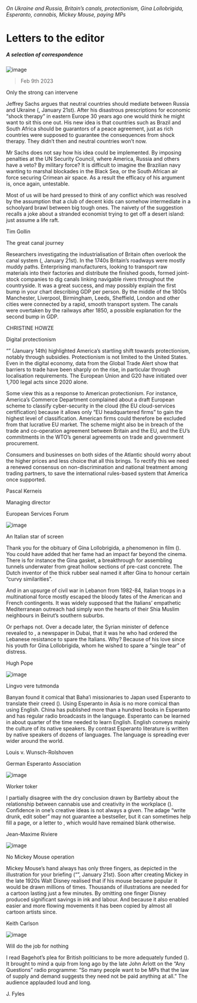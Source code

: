 ###### On Ukraine and Russia, Britain’s canals, protectionism, Gina Lollobrigida, Esperanto, cannabis, Mickey Mouse, paying MPs
# Letters to the editor 
##### A selection of correspondence 
![image](images/20221224_BID001.jpg) 
> Feb 9th 2023 

Only the strong can intervene
Jeffrey Sachs argues that neutral countries should mediate between Russia and Ukraine (, January 21st). After his disastrous prescriptions for economic “shock therapy” in eastern Europe 30 years ago one would think he might want to sit this one out. His new idea is that countries such as Brazil and South Africa should be guarantors of a peace agreement, just as rich countries were supposed to guarantee the consequences from shock therapy. They didn’t then and neutral countries won’t now.
Mr Sachs does not say how his idea could be implemented. By imposing penalties at the UN Security Council, where America, Russia and others have a veto? By military force? It is difficult to imagine the Brazilian navy wanting to marshal blockades in the Black Sea, or the South African air force securing Crimean air space. As a result the efficacy of his argument is, once again, untestable.
Most of us will be hard pressed to think of any conflict which was resolved by the assumption that a club of decent kids can somehow intermediate in a schoolyard brawl between big tough ones. The naivety of the suggestion recalls a joke about a stranded economist trying to get off a desert island: just assume a life raft.
Tim Gollin

The great canal journey
Researchers investigating the industrialisation of Britain often overlook the canal system (, January 21st). In the 1740s Britain’s roadways were mostly muddy paths. Enterprising manufacturers, looking to transport raw materials into their factories and distribute the finished goods, formed joint-stock companies to dig canals linking navigable rivers throughout the countryside. It was a great success, and may possibly explain the first bump in your chart describing GDP per person. By the middle of the 1800s Manchester, Liverpool, Birmingham, Leeds, Sheffield, London and other cities were connected by a rapid, smooth transport system. The canals were overtaken by the railways after 1850, a possible explanation for the second bump in GDP.
CHRISTINE HOWZE

Digital protectionism
“” (January 14th) highlighted America’s startling shift towards protectionism, notably through subsidies. Protectionism is not limited to the United States. Even in the digital economy, data from the Global Trade Alert show that barriers to trade have been sharply on the rise, in particular through localisation requirements. The European Union and G20 have initiated over 1,700 legal acts since 2020 alone. 
Some view this as a response to American protectionism. For instance, America’s Commerce Department complained about a draft European scheme to classify cyber-security in the cloud (the EU cloud-services certification) because it allows only “EU headquartered firms” to gain the highest level of classification. American firms could therefore be excluded from that lucrative EU market. The scheme might also be in breach of the trade and co-operation agreement between Britain and the EU, and the EU’s commitments in the WTO’s general agreements on trade and government procurement. 
Consumers and businesses on both sides of the Atlantic should worry about the higher prices and less choice that all this brings. To rectify this we need a renewed consensus on non-discrimination and national treatment among trading partners, to save the international rules-based system that America once supported. 
Pascal Kerneis
Managing director
European Services Forum

![image](images/20230204_OBP501.jpg) 

An Italian star of screen
Thank you for the obituary of Gina Lollobrigida, a phenomenon in film (). You could have added that her fame had an impact far beyond the cinema. There is for instance the Gina gasket, a breakthrough for assembling tunnels underwater from great hollow sections of pre-cast concrete. The Dutch inventor of the thick rubber seal named it after Gina to honour certain “curvy similarities”.
And in an upsurge of civil war in Lebanon from 1982-84, Italian troops in a multinational force mostly escaped the bloody fates of the American and French contingents. It was widely supposed that the Italians’ empathetic Mediterranean outreach had simply won the hearts of their Shia Muslim neighbours in Beirut’s southern suburbs.
Or perhaps not. Over a decade later, the Syrian minister of defence revealed to , a newspaper in Dubai, that it was he who had ordered the Lebanese resistance to spare the Italians. Why? Because of his love since his youth for Gina Lollobrigida, whom he wished to spare a “single tear” of distress.
Hugh Pope

![image](images/20230121_ASD020.jpg) 

Lingvo vere tutmonda
Banyan found it comical that Baha’i missionaries to Japan used Esperanto to translate their creed (). Using Esperanto in Asia is no more comical than using English. China has published more than a hundred books in Esperanto and has regular radio broadcasts in the language. Esperanto can be learned in about quarter of the time needed to learn English. English conveys mainly the culture of its native speakers. By contrast Esperanto literature is written by native speakers of dozens of languages. The language is spreading ever wider around the world. 
Louis v. Wunsch-Rolshoven
German Esperanto Association

![image](images/20230114_WBD001.jpg) 

Worker toker
I partially disagree with the dry conclusion drawn by Bartleby about the relationship between cannabis use and creativity in the workplace (). Confidence in one’s creative ideas is not always a given. The adage “write drunk, edit sober” may not guarantee a bestseller, but it can sometimes help fill a page, or a letter to , which would have remained blank otherwise. 
Jean-Maxime Riviere

![image](images/20230121_FBD001.jpg) 

No Mickey Mouse operation
Mickey Mouse’s hand always has only three fingers, as depicted in the illustration for your briefing (“”, January 21st). Soon after creating Mickey in the late 1920s Walt Disney realised that if his mouse became popular it would be drawn millions of times. Thousands of illustrations are needed for a cartoon lasting just a few minutes. By omitting one finger Disney produced significant savings in ink and labour. And because it also enabled easier and more flowing movements it has been copied by almost all cartoon artists since.
Keith Carlson

![image](images/20230121_BRD000.jpg) 

Will do the job for nothing
I read Bagehot’s plea for British politicians to be more adequately funded (). It brought to mind a quip from long ago by the late John Arlott on the “Any Questions” radio programme: “So many people want to be MPs that the law of supply and demand suggests they need not be paid anything at all.” The audience applauded loud and long.
J. Fyles

